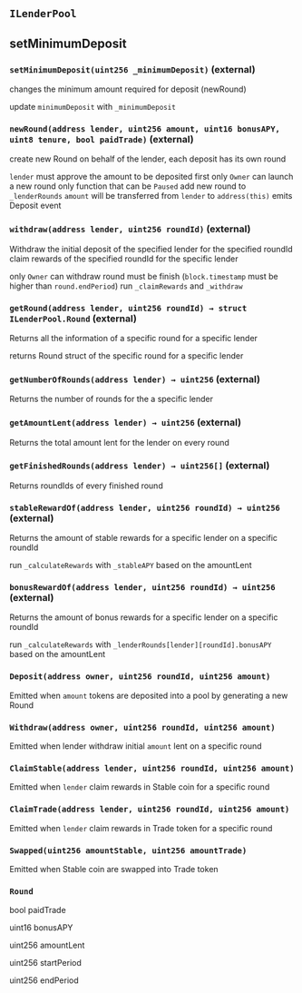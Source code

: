 ## `ILenderPool`

## setMinimumDeposit
### `setMinimumDeposit(uint256 _minimumDeposit)` (external)

changes the minimum amount required for deposit (newRound)

update `minimumDeposit` with `_minimumDeposit`

### `newRound(address lender, uint256 amount, uint16 bonusAPY, uint8 tenure, bool paidTrade)` (external)

create new Round on behalf of the lender, each deposit has its own round

`lender` must approve the amount to be deposited first
only `Owner` can launch a new round
only function that can be `Paused`
add new round to `_lenderRounds`
`amount` will be transferred from `lender` to `address(this)`
emits Deposit event

### `withdraw(address lender, uint256 roundId)` (external)

Withdraw the initial deposit of the specified lender for the specified roundId
claim rewards of the specified roundId for the specific lender

only `Owner` can withdraw
round must be finish (`block.timestamp` must be higher than `round.endPeriod`)
run `_claimRewards` and `_withdraw`

### `getRound(address lender, uint256 roundId) → struct ILenderPool.Round` (external)

Returns all the information of a specific round for a specific lender

returns Round struct of the specific round for a specific lender

### `getNumberOfRounds(address lender) → uint256` (external)

Returns the number of rounds for the a specific lender

### `getAmountLent(address lender) → uint256` (external)

Returns the total amount lent for the lender on every round

### `getFinishedRounds(address lender) → uint256[]` (external)

Returns roundIds of every finished round

### `stableRewardOf(address lender, uint256 roundId) → uint256` (external)

Returns the amount of stable rewards for a specific lender on a specific roundId

run `_calculateRewards` with `_stableAPY` based on the amountLent

### `bonusRewardOf(address lender, uint256 roundId) → uint256` (external)

Returns the amount of bonus rewards for a specific lender on a specific roundId

run `_calculateRewards` with `_lenderRounds[lender][roundId].bonusAPY` based on the amountLent

### `Deposit(address owner, uint256 roundId, uint256 amount)`

Emitted when `amount` tokens are deposited into a pool by generating a new Round

### `Withdraw(address owner, uint256 roundId, uint256 amount)`

Emitted when lender withdraw initial `amount` lent on a specific round

### `ClaimStable(address lender, uint256 roundId, uint256 amount)`

Emitted when `lender` claim rewards in Stable coin for a specific round

### `ClaimTrade(address lender, uint256 roundId, uint256 amount)`

Emitted when `lender` claim rewards in Trade token for a specific round

### `Swapped(uint256 amountStable, uint256 amountTrade)`

Emitted when Stable coin are swapped into Trade token

### `Round`

bool paidTrade

uint16 bonusAPY

uint256 amountLent

uint256 startPeriod

uint256 endPeriod